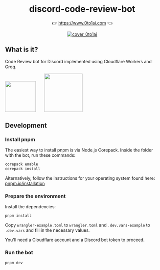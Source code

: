 <div align="center">

# discord-code-review-bot
👉 https://www.0to1ai.com 👈

[![cover_0to1ai](https://github.com/0to1AI/discord-code-review-bot-cloudflare/assets/1338731/f8252417-ab01-4835-a141-789be5f27922)](https://www.0to1ai.com)

</div>


## What is it?
Code Review bot for Discord implemented using Cloudflare Workers and Groq.

<img src="https://github.com/0to1AI/discord-code-review-bot-cloudflare/assets/1338731/29e4a024-0856-4208-b5bb-4d74a9e32bbc" width="100">
     
<img src="https://github.com/0to1AI/discord-code-review-bot-cloudflare/assets/1338731/99594c9d-c8fa-415d-9183-1660f48622ae" width="125">

## Development

### Install pnpm

The easiest way to install pnpm is via Node.js Corepack. Inside the folder with the bot, run these commands:

```bash
corepack enable
corepack install
```

Alternatively, follow the instructions for your operating system found here: [pnpm.io/installation](https://pnpm.io/installation)

### Prepare the environment

Install the dependencies:

```bash
pnpm install
```

Copy `wrangler-example.toml` to `wrangler.toml` and `.dev.vars-example` to `.dev.vars` and fill in the necessary values.

You'll need a Cloudflare account and a Discord bot token to proceed.

### Run the bot

```bash
pnpm dev
```
